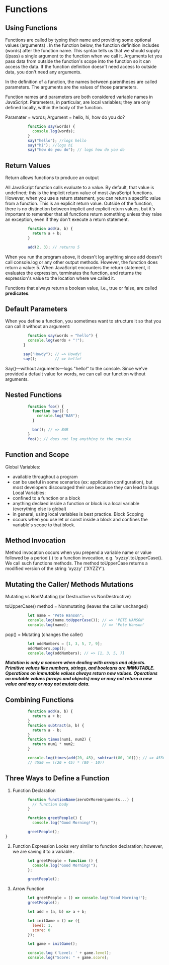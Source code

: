 # Functions
## Using Functions
Functions are called by typing their name and providing some optional values (arguments) . In the function below, the function definition includes (words) after the function name. This syntax tells us that we should supply (/pass) a single argument to the function when we call it. Arguments let you pass data from outside the function's scope into the function so it can access the data. If the function definition doesn't need access to outside data, you don't need any arguments.

In the definition of a function, the names between parentheses are called parameters. The arguments are the values of those parameters.

Function names and parameters are both considered variable names in JavaScript. Parameters, in particular, are local variables; they are only defined locally, within the body of the function.

Paramater = words; Argument = hello, hi, how do you do? 


```js 
          function say(words) {
            console.log(words);
          }
          say("hello"); //logs hello
          say("hi"); //logs hi
          say("how do you do"); // logs how do you do
```

## Return Values 
Return allows functions to produce an output

All JavaScript function calls evaluate to a value. By default, that value is undefined; this is the implicit return value of most JavaScript functions. However, when you use a return statement, you can return a specific value from a function. This is an explicit return value. Outside of the function, there is no distinction between implicit and explicit return values, but it's important to remember that all functions return something unless they raise an exception, even if they don't execute a return statement.

```js
          function add(a, b) {
            return a + b;
          }

          add(2, 3); // returns 5
```
When you run the program above, it doesn't log anything since add doesn't call console.log or any other output methods. However, the function does return a value: 5. When JavaScript encounters the return statement, it evaluates the expression, terminates the function, and returns the expression's value to the location where we called it.

Functions that always return a boolean value, i.e., true or false, are called **predicates**. 

## Default Parameters  
When you define a function, you sometimes want to structure it so that you can call it without an argument:
```js
          function say(words = "hello") {
          console.log(words + "!");
        }

        say("Howdy"); // => Howdy!
        say();        // => hello!
```
Say()—without arguments—logs "hello!" to the console. Since we've provided a default value for words, we can call our function without arguments.

## Nested Functions  
```js 
          function foo() {
            function bar() {
              console.log("BAR");
            }

            bar(); // => BAR
          }
          foo(); // does not log anything to the console 
```
## Function and Scope
Global Variables:
- available throughout a program
- can be useful in some scenarios (ex: application configuration), but most developers discouraged their use because they can lead to bugs 
Local Variables: 
- confined to a function or a block 
- anything declaed inside a function or block is a local variable (everything else is global)
- in general, using local variables is best practice. 
Block Scoping
- occurs when you use let or const inside a block and confines the variable's scope to that block.


## Method Invocation
Method invocation occurs when you prepend a variable name or value followed by a period (.) to a function invocation, e.g. 'xyzzy'.toUpperCase(). We call such functions methods. The method toUpperCase returns a modified version of the string 'xyzzy' ('XYZZY'). 


## Mutating the Caller/ Methods Mutations 
Mutating vs NonMutating (or Destructive vs NonDestructive)

toUpperCase() method = Nonmutating (leaves the caller unchanged) 
```js 
          let name = "Pete Hanson";
          console.log(name.toUpperCase()); // => 'PETE HANSON'
          console.log(name);               // => 'Pete Hanson'
```

pop() = Mutating (changes the caller)
```js
          let oddNumbers = [1, 3, 5, 7, 9];
          oddNumbers.pop();
          console.log(oddNumbers); // => [1, 3, 5, 7]
```

***Mutation is only a concern when dealing with arrays and objects. Primitive values like numbers, strings, and booleans are IMMUTABLE. Operations on immutable values always return new values. Operations on mutable values (arrays and objects) may or may not return a new value and may or may not mutate data.***

## Combining Functions  

``` js
          function add(a, b) {
            return a + b;
          }
          function subtract(a, b) {
            return a - b;
          }
          function times(num1, num2) {
            return num1 * num2;
          }

          console.log(times(add(20, 45), subtract(80, 10))); // => 4550
          // 4550 == ((20 + 45) * (80 - 10))
```

## Three Ways to Define a Function

1. Function Declaration
```js 
          function functionName(zeroOrMoreArguments...) {
            // function body
          }
```
```js 
          function greetPeople() {
            console.log("Good Morning!");

          greetPeople(); 
}
```
2. Function Expression
Looks very similar to function declaration; however, we are saving it to a variable .
```js 
          let greetPeople = function () {
            console.log("Good Morning!");
          };

          greetPeople();
```
3. Arrow Function 
```js
          let greetPeople = () => console.log("Good Morning!");
          greetPeople();
```
```js
          let add = (a, b) => a + b;
```
```js
          let initGame = () => ({
            level: 1,
            score: 0
          }); 

          let game = initGame(); 

          console.log ('Level: ' + game.level);
          console.log("Score: " + game.score);
```
